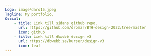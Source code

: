 ```yaml
---
Logo: image/daro15.jpeg
Tagline: My portfolio.
Social:
    - title: Link till sidans github repo.
      url: https://github.com/dromar/BTH-design-2022/tree/master
      icon: github
    - title: Link till dbwebb design v3
      url: https://dbwebb.se/kurser/design-v3
      icon: leaf
---
```

